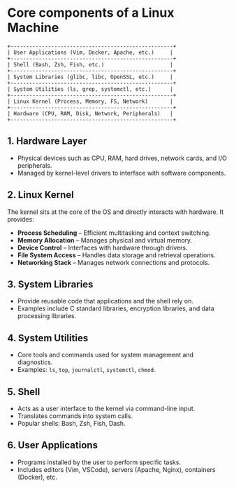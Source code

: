 # Core components of a Linux Machine

```plaintext
+----------------------------------------------------+
| User Applications (Vim, Docker, Apache, etc.)     |
+----------------------------------------------------+
| Shell (Bash, Zsh, Fish, etc.)                     |  
+----------------------------------------------------+
| System Libraries (glibc, libc, OpenSSL, etc.)     |  
+----------------------------------------------------+
| System Utilities (ls, grep, systemctl, etc.)      |  
+----------------------------------------------------+
| Linux Kernel (Process, Memory, FS, Network)       |  
+----------------------------------------------------+
| Hardware (CPU, RAM, Disk, Network, Peripherals)   |
+----------------------------------------------------+
```

## 1. Hardware Layer

- Physical devices such as CPU, RAM, hard drives, network cards, and I/O peripherals.
- Managed by kernel-level drivers to interface with software components.

## 2. Linux Kernel

The kernel sits at the core of the OS and directly interacts with hardware. It provides:

- **Process Scheduling** – Efficient multitasking and context switching.
- **Memory Allocation** – Manages physical and virtual memory.
- **Device Control** – Interfaces with hardware through drivers.
- **File System Access** – Handles data storage and retrieval operations.
- **Networking Stack** – Manages network connections and protocols.

## 3. System Libraries

- Provide reusable code that applications and the shell rely on.
- Examples include C standard libraries, encryption libraries, and data processing libraries.

## 4. System Utilities

- Core tools and commands used for system management and diagnostics.
- Examples: `ls`, `top`, `journalctl`, `systemctl`, `chmod`.

## 5. Shell

- Acts as a user interface to the kernel via command-line input.
- Translates commands into system calls.
- Popular shells: Bash, Zsh, Fish, Dash.

## 6. User Applications

- Programs installed by the user to perform specific tasks.
- Includes editors (Vim, VSCode), servers (Apache, Nginx), containers (Docker), etc.
